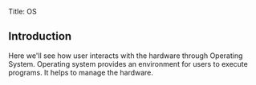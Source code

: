 Title: OS

## Introduction 

Here we'll see how user interacts with the hardware through Operating System.
Operating system provides an environment for users to execute programs.
It helps to manage the hardware.